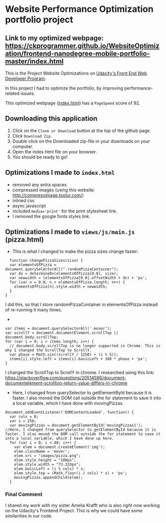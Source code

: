 # Website Performance Optimization portfolio project

## Link to my optimized webpage: https://ckprogrammer.github.io/WebsiteOptimization/frontend-nanodegree-mobile-portfolio-master/index.html

This is the Project Website Optimizations on [Udacity's Front End Web Developer Program](https://eu.udacity.com/course/front-end-web-developer-nanodegree--nd001).


In this project I had to optimize the portfolio, by improving performance-related issues.

This optimized webpage ([index.html](https://ckprogrammer.github.io/WebsiteOptimization/frontend-nanodegree-mobile-portfolio-master/index.html)) has a ```PageSpeed``` score of 92.

## Downloading this application
1. Click on the ```Clone or Download``` button at the top of the github page.
2. Click ```Download Zip```.
3. Double click on the Downloaded zip-file in your downloads on your computer.
4. Open the index.html file on your browser.
5. You should be ready to go!

## Optimizations I made to ```index.html```
* removed any extra spaces
* compressed images (using this website: http://compressimage.toolur.com/)
* inlined css
* async javascript
* included ```media='print'``` for the print stylesheet link.
* I removed the google fonts styles link.

## Optimizations I made to ```views/js/main.js``` (pizza.html)
* This is what I changed to make the pizza sizes change faster:
```
  function changePizzaSizes(size) {
  var elementsOfPizza = document.querySelectorAll(".randomPizzaContainer");
  var dx = determineDx(elementsOfPizza[0.0], size);
  var newwidth = (elementsOfPizza[0.0].offsetWidth + dx) + 'px';
  for (var n = 0.0; n < elementsOfPizza.length; n++) {
    elementsOfPizza[n].style.width = newwidth;
  }
}
```
I did this, so that I store randomPizzaContainer in elementsOfPizza instead of re-running it many times.

*
```
var items = document.querySelectorAll('.mover');
var scrollY = document.documentElement.scrollTop || document.body.scrollTop;
for (var i = 0; i < items.length; i++) {
  // document.body.scrollTop is no longer supported in Chrome. This is why I changed the ScrollTop to ScrollY.
  var phase = Math.sin((scrollY / 1250) + (i % 5));
  items[i].style.left = items[i].basicLeft + 100 * phase + 'px';
}
```

I changed the ScrollTop to ScrollY in chrome. I researched using this link: https://stackoverflow.com/questions/20514596/document-documentelement-scrolltop-return-value-differs-in-chrome

* Here, I changed from querySelector to getElementById because it is faster. I also moved the DOM call outside the for statement to save it into a local variable, which I have done with movingPizzas.

```
document.addEventListener('DOMContentLoaded', function() {
  var cols = 8;
  var s = 256;
  var movingPizzas = document.getElementById('movingPizzas1');  //Here, I changed from querySelector to getElementById because it is faster. I also moved the DOM call outside the for statement to save it into a local variable, which I have done up here.
  for (var i = 0; i < 40; i++) {
    var elem = document.createElement('img');
    elem.className = 'mover';
    elem.src = "images/pizza.png";
    elem.style.height = "100px";
    elem.style.width = "73.333px";
    elem.basicLeft = (i % cols) * s;
    elem.style.top = (Math.floor(i / cols) * s) + 'px';
    movingPizzas.appendChild(elem);
  }
  ```

### Final Comment
I shared my work with my sister Amelia Krafft who is also right now working on the Udacity's Frontend Project. This is why we could have some similarities in our code.
